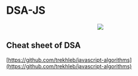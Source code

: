 # DSA-JS

<div align="center">
  <img height="auto" src="https://encrypted-tbn0.gstatic.com/images?q=tbn:ANd9GcTJX18Prj80Kgxf1L4hXlBEzbi_xqc63nTgxGDdqRDIgg&s"  />
</div>

## Cheat sheet of DSA

[https://github.com/trekhleb/javascript-algorithms](https://github.com/trekhleb/javascript-algorithms)
